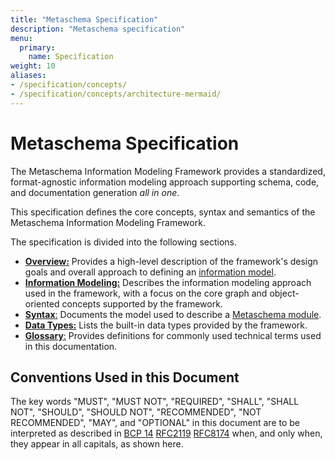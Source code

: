 ```yaml
---
title: "Metaschema Specification"
description: "Metaschema specification"
menu:
  primary:
    name: Specification
weight: 10
aliases:
- /specification/concepts/
- /specification/concepts/architecture-mermaid/
---
```


# Metaschema Specification

The Metaschema Information Modeling Framework provides a standardized, format-agnostic information modeling approach supporting schema, code, and documentation generation *all in one*.

This specification defines the core concepts, syntax and semantics of the Metaschema Information Modeling Framework.

The specification is divided into the following sections.

- [**Overview:**](overview/) Provides a high-level description of the framework's design goals and overall approach to defining an [information model](/specification/glossary/#information-model).
- [**Information Modeling:**](information-modeling/) Describes the information modeling approach used in the framework, with a focus on the core graph and object-oriented concepts supported by the framework.
- [**Syntax**:](syntax/) Documents the model used to describe a [Metaschema module](/specification/glossary/#metaschema-module).
- [**Data Types:**](datatypes/) Lists the built-in data types provided by the framework.
- [**Glossary**:](glossary/) Provides definitions for commonly used technical terms used in this documentation.

## Conventions Used in this Document

The key words "MUST", "MUST NOT", "REQUIRED", "SHALL", "SHALL NOT", "SHOULD", "SHOULD NOT", "RECOMMENDED", "NOT RECOMMENDED", "MAY", and "OPTIONAL" in this document are to be interpreted as described in [BCP 14](https://www.rfc-editor.org/info/bcp14) [RFC2119](https://www.rfc-editor.org/rfc/rfc2119.html) [RFC8174](https://www.rfc-editor.org/rfc/rfc8174.html) when, and only when, they appear in all capitals, as shown here.

